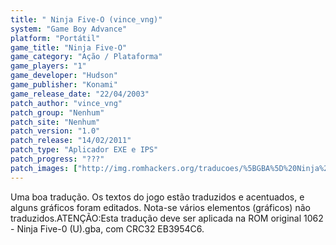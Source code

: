 ```yaml
---
title: " Ninja Five-O (vince_vng)"
system: "Game Boy Advance"
platform: "Portátil"
game_title: "Ninja Five-O"
game_category: "Ação / Plataforma"
game_players: "1"
game_developer: "Hudson"
game_publisher: "Konami"
game_release_date: "22/04/2003"
patch_author: "vince_vng"
patch_group: "Nenhum"
patch_site: "Nenhum"
patch_version: "1.0"
patch_release: "14/02/2011"
patch_type: "Aplicador EXE e IPS"
patch_progress: "???"
patch_images: ["http://img.romhackers.org/traducoes/%5BGBA%5D%20Ninja%20Five-0%20-%20vince_vng%20-%201.png","http://img.romhackers.org/traducoes/%5BGBA%5D%20Ninja%20Five-0%20-%20vince_vng%20-%202.png","http://img.romhackers.org/traducoes/%5BGBA%5D%20Ninja%20Five-0%20-%20vince_vng%20-%203.png"]
---
```

Uma boa tradução. Os textos do jogo estão traduzidos e acentuados, e alguns gráficos foram editados. Nota-se vários elementos (gráficos) não traduzidos.ATENÇÃO:Esta tradução deve ser aplicada na ROM original 1062 - Ninja Five-0 (U).gba, com CRC32 EB3954C6.